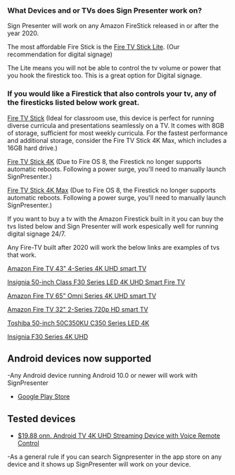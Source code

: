 ### What Devices and or TVs does Sign Presenter work on?

Sign Presenter will work on any Amazon FireStick released in or after the year 2020. 

The most affordable Fire Stick is the [Fire TV Stick Lite](https://amzn.to/3x7w5zj). (Our recommendation for digital signage)

The Lite means you will not be able to control the tv volume or power that you hook the firestick too. This is a great option for Digital signage.

### If you would like a Firestick that also controls your tv, any of the firesticks listed below work great.

[Fire TV Stick](https://amzn.to/3G6CElN) (Ideal for classroom use, this device is perfect for running diverse curricula and presentations seamlessly on a TV. It comes with 8GB of storage, sufficient for most weekly curricula. For the fastest performance and additional storage, consider the Fire TV Stick 4K Max, which includes a 16GB hard drive.) 

[Fire TV Stick 4K](https://amzn.to/3NHUHE9) (Due to Fire OS 8, the Firestick no longer supports automatic reboots. Following a power surge, you'll need to manually launch SignPresenter.)

[Fire TV Stick 4K Max](https://amzn.to/3GYx1rd) (Due to Fire OS 8, the Firestick no longer supports automatic reboots. Following a power surge, you'll need to manually launch SignPresenter.)

If you want to buy a tv with the Amazon Firestick built in it you can buy the tvs listed below and Sign Presenter will work espesically well for running digital signage 24/7.

Any Fire-TV built after 2020 will work the below links are examples of tvs that work.

[Amazon Fire TV 43" 4-Series 4K UHD smart TV](https://amzn.to/3fHyEPN)

[Insignia 50-inch Class F30 Series LED 4K UHD Smart Fire TV](https://amzn.to/3ArFn7x)

[Amazon Fire TV 65" Omni Series 4K UHD smart TV](https://amzn.to/3LqrL2K)

[Amazon Fire TV 32" 2-Series 720p HD smart TV](https://amzn.to/3mUcQoc)

[Toshiba 50-inch 50C350KU C350 Series LED 4K](https://amzn.to/3aQXjLS)

[Insignia F30 Series 4K UHD](https://amzn.to/3DQAdSo)

## Android devices now supported 

-Any Android device running Android 10.0 or newer will work with SignPresenter
- [Google Play Store](https://play.google.com/store/apps/details?id=com.signpresenter.screen&pcampaignid=web_share)

## Tested devices
- [$19.88 onn. Android TV 4K UHD Streaming Device with Voice Remote Control](https://www.walmart.com/ip/onn-Android-TV-4K-UHD-Streaming-Device-with-Voice-Remote-Control-HDMI-Cable/636597403?athbdg=L1600)

-As a general rule if you can search Signpresenter in the app store on any device and it shows up SignPresenter will work on your device.
